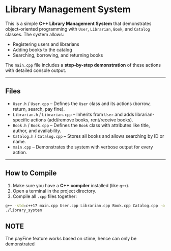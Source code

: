 # Library Management System

This is a simple **C++ Library Management System** that demonstrates object-oriented programming with `User`, `Librarian`, `Book`, and `Catalog` classes. The system allows:

- Registering users and librarians  
- Adding books to the catalog  
- Searching, borrowing, and returning books  

The `main.cpp` file includes a **step-by-step demonstration** of these actions with detailed console output.

---

## Files

- `User.h` / `User.cpp` – Defines the `User` class and its actions (borrow, return, search, pay fine).  
- `Librarian.h` / `Librarian.cpp` – Inherits from `User` and adds librarian-specific actions (add/remove books, rent/receive books).  
- `Book.h` / `Book.cpp` – Defines the `Book` class with attributes like title, author, and availability.  
- `Catalog.h` / `Catalog.cpp` – Stores all books and allows searching by ID or name.  
- `main.cpp` – Demonstrates the system with verbose output for every action.

---

## How to Compile

1. Make sure you have a **C++ compiler** installed (like `g++`).  
2. Open a terminal in the project directory.  
3. Compile all `.cpp` files together:

```bash
g++ -std=c++17 main.cpp User.cpp Librarian.cpp Book.cpp Catalog.cpp -o library_system
./library_system
```

## NOTE
The payFine feature works based on ctime, hence can only be demonstrated 